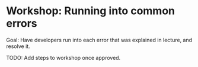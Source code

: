 # Workshop: Running into common errors

Goal: Have developers run into each error that was explained in lecture, and resolve it.

TODO: Add steps to workshop once approved.